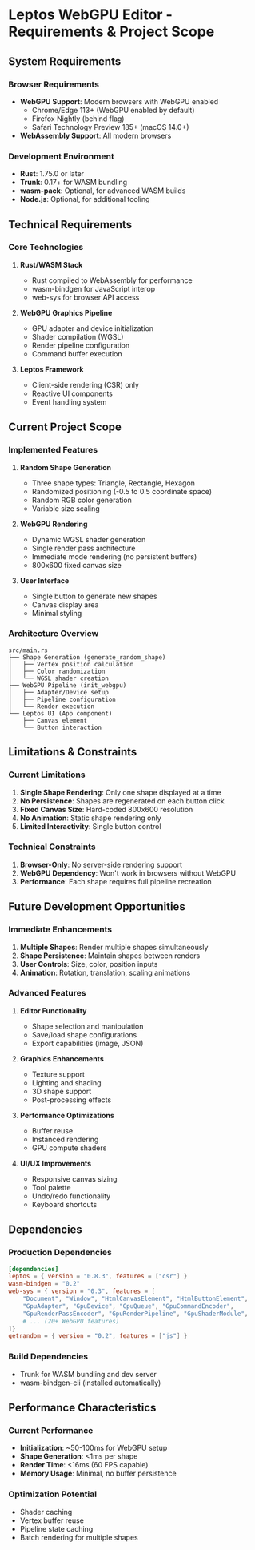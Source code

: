 # Leptos WebGPU Editor - Requirements & Project Scope

## System Requirements

### Browser Requirements
- **WebGPU Support**: Modern browsers with WebGPU enabled
  - Chrome/Edge 113+ (WebGPU enabled by default)
  - Firefox Nightly (behind flag)
  - Safari Technology Preview 185+ (macOS 14.0+)
- **WebAssembly Support**: All modern browsers

### Development Environment
- **Rust**: 1.75.0 or later
- **Trunk**: 0.17+ for WASM bundling
- **wasm-pack**: Optional, for advanced WASM builds
- **Node.js**: Optional, for additional tooling

## Technical Requirements

### Core Technologies
1. **Rust/WASM Stack**
   - Rust compiled to WebAssembly for performance
   - wasm-bindgen for JavaScript interop
   - web-sys for browser API access

2. **WebGPU Graphics Pipeline**
   - GPU adapter and device initialization
   - Shader compilation (WGSL)
   - Render pipeline configuration
   - Command buffer execution

3. **Leptos Framework**
   - Client-side rendering (CSR) only
   - Reactive UI components
   - Event handling system

## Current Project Scope

### Implemented Features
1. **Random Shape Generation**
   - Three shape types: Triangle, Rectangle, Hexagon
   - Randomized positioning (-0.5 to 0.5 coordinate space)
   - Random RGB color generation
   - Variable size scaling

2. **WebGPU Rendering**
   - Dynamic WGSL shader generation
   - Single render pass architecture
   - Immediate mode rendering (no persistent buffers)
   - 800x600 fixed canvas size

3. **User Interface**
   - Single button to generate new shapes
   - Canvas display area
   - Minimal styling

### Architecture Overview
```
src/main.rs
├── Shape Generation (generate_random_shape)
│   ├── Vertex position calculation
│   ├── Color randomization
│   └── WGSL shader creation
├── WebGPU Pipeline (init_webgpu)
│   ├── Adapter/Device setup
│   ├── Pipeline configuration
│   └── Render execution
└── Leptos UI (App component)
    ├── Canvas element
    └── Button interaction
```

## Limitations & Constraints

### Current Limitations
1. **Single Shape Rendering**: Only one shape displayed at a time
2. **No Persistence**: Shapes are regenerated on each button click
3. **Fixed Canvas Size**: Hard-coded 800x600 resolution
4. **No Animation**: Static shape rendering only
5. **Limited Interactivity**: Single button control

### Technical Constraints
1. **Browser-Only**: No server-side rendering support
2. **WebGPU Dependency**: Won't work in browsers without WebGPU
3. **Performance**: Each shape requires full pipeline recreation

## Future Development Opportunities

### Immediate Enhancements
1. **Multiple Shapes**: Render multiple shapes simultaneously
2. **Shape Persistence**: Maintain shapes between renders
3. **User Controls**: Size, color, position inputs
4. **Animation**: Rotation, translation, scaling animations

### Advanced Features
1. **Editor Functionality**
   - Shape selection and manipulation
   - Save/load shape configurations
   - Export capabilities (image, JSON)
   
2. **Graphics Enhancements**
   - Texture support
   - Lighting and shading
   - 3D shape support
   - Post-processing effects

3. **Performance Optimizations**
   - Buffer reuse
   - Instanced rendering
   - GPU compute shaders

4. **UI/UX Improvements**
   - Responsive canvas sizing
   - Tool palette
   - Undo/redo functionality
   - Keyboard shortcuts

## Dependencies

### Production Dependencies
```toml
[dependencies]
leptos = { version = "0.8.3", features = ["csr"] }
wasm-bindgen = "0.2"
web-sys = { version = "0.3", features = [
    "Document", "Window", "HtmlCanvasElement", "HtmlButtonElement",
    "GpuAdapter", "GpuDevice", "GpuQueue", "GpuCommandEncoder",
    "GpuRenderPassEncoder", "GpuRenderPipeline", "GpuShaderModule",
    # ... (20+ WebGPU features)
]}
getrandom = { version = "0.2", features = ["js"] }
```

### Build Dependencies
- Trunk for WASM bundling and dev server
- wasm-bindgen-cli (installed automatically)

## Performance Characteristics

### Current Performance
- **Initialization**: ~50-100ms for WebGPU setup
- **Shape Generation**: <1ms per shape
- **Render Time**: <16ms (60 FPS capable)
- **Memory Usage**: Minimal, no buffer persistence

### Optimization Potential
- Shader caching
- Vertex buffer reuse
- Pipeline state caching
- Batch rendering for multiple shapes